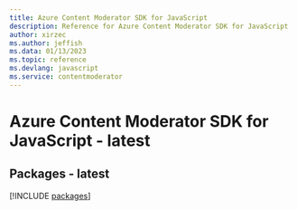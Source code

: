 ```yaml
---
title: Azure Content Moderator SDK for JavaScript
description: Reference for Azure Content Moderator SDK for JavaScript
author: xirzec
ms.author: jeffish
ms.data: 01/13/2023
ms.topic: reference
ms.devlang: javascript
ms.service: contentmoderator
---
```

# Azure Content Moderator SDK for JavaScript - latest
## Packages - latest
[!INCLUDE [packages](content-moderator-index.md)]
